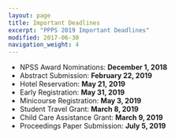 ```yaml
---
layout: page
title: Important Deadlines
excerpt: "PPPS 2019 Important Deadlines"
modified: 2017-06-30
navigation_weight: 4
---
```


- NPSS Award Nominations: **December 1, 2018**
- Abstract Submission: **February 22, 2019**
- Hotel Reservation: **May 21, 2019**
- Early Registration: **May 31, 2019**
- Minicourse Registration: **May 3, 2019**
- Student Travel Grant: **March 8, 2019**
- Child Care Assistance Grant: **March 9, 2019**
- Proceedings Paper Submission: **July 5, 2019**

